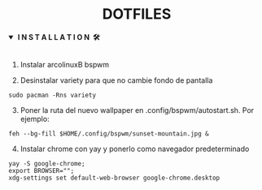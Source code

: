 <div align="center"> 
    <h1><strong>DOTFILES</strong></h1> 
</div>

<details open>
<summary><strong>&nbsp;I N S T A L L A T I O N &nbsp;🛠</strong></summary>
<br>

1. Instalar arcolinuxB bspwm

2. Desinstalar variety para que no cambie fondo de pantalla

```console
sudo pacman -Rns variety
```

3. Poner la ruta del nuevo wallpaper en .config/bspwm/autostart.sh. Por ejemplo:
```console
feh --bg-fill $HOME/.config/bspwm/sunset-mountain.jpg &
```

4. Instalar chrome con yay y ponerlo como navegador predeterminado
```console
yay -S google-chrome;
export BROWSER="";
xdg-settings set default-web-browser google-chrome.desktop
```

</details>